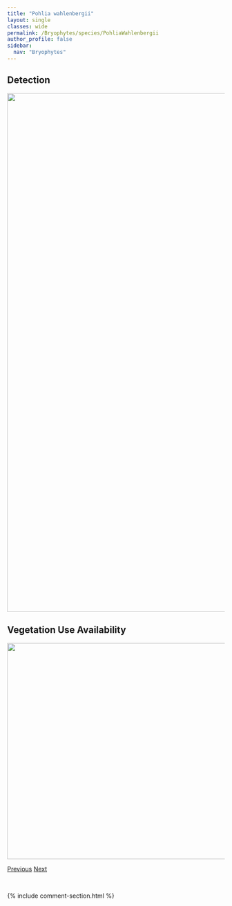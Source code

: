```yaml
---
title: "Pohlia wahlenbergii"
layout: single
classes: wide
permalink: /Bryophytes/species/PohliaWahlenbergii
author_profile: false
sidebar:
  nav: "Bryophytes"
---
```


<h2>Detection</h2>

<a href="https://drive.google.com/uc?export=view&id=1HNpBYL-BBo1CBSNdPMFwQh6WLjTzzUBs">
<img src="https://drive.google.com/uc?export=view&id=1HNpBYL-BBo1CBSNdPMFwQh6WLjTzzUBs" height = "1200" width = "800">
</a>


<h2>Vegetation Use Availability</h2>

<a href="https://drive.google.com/uc?export=view&id=1plNR8C92wW1BvPF1XbDhc_ZuOu4WZB5N">
<img src="https://drive.google.com/uc?export=view&id=1plNR8C92wW1BvPF1XbDhc_ZuOu4WZB5N" height = "500" width = "1000">
</a>


<a href="/DevelopmentWebsite/Bryophytes/species/PohliaProligera" class="pagination--pager" title="Pohlia proligera">Previous</a> <a href="/DevelopmentWebsite/Bryophytes/species/PolytrichastrumAlpinum" class="pagination--pager" title="Polytrichastrum alpinum">Next</a>

<p>&nbsp;</p>

{% include comment-section.html %}
